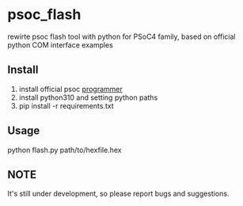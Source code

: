 # psoc_flash
rewirte psoc flash tool with python for PSoC4 family, based on official python COM interface examples


## Install

1. install official psoc [programmer](https://www.dropbox.com/s/rls5xz9d9bv63cr/PSoCProgrammerSetup_3.29.1_b4659_0.exe?dl=0)
2. install python310 and setting python paths
3. pip install -r requirements.txt

## Usage

python flash.py path/to/hexfile.hex

## NOTE

It's still under development, so please report bugs and suggestions.
